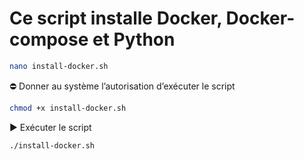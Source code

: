# Ce script installe Docker, Docker-compose et Python
```bash
nano install-docker.sh
```
⛔ Donner au système l’autorisation d’exécuter le script
```bash
chmod +x install-docker.sh
```
▶️ Exécuter le script 
```bash
./install-docker.sh
